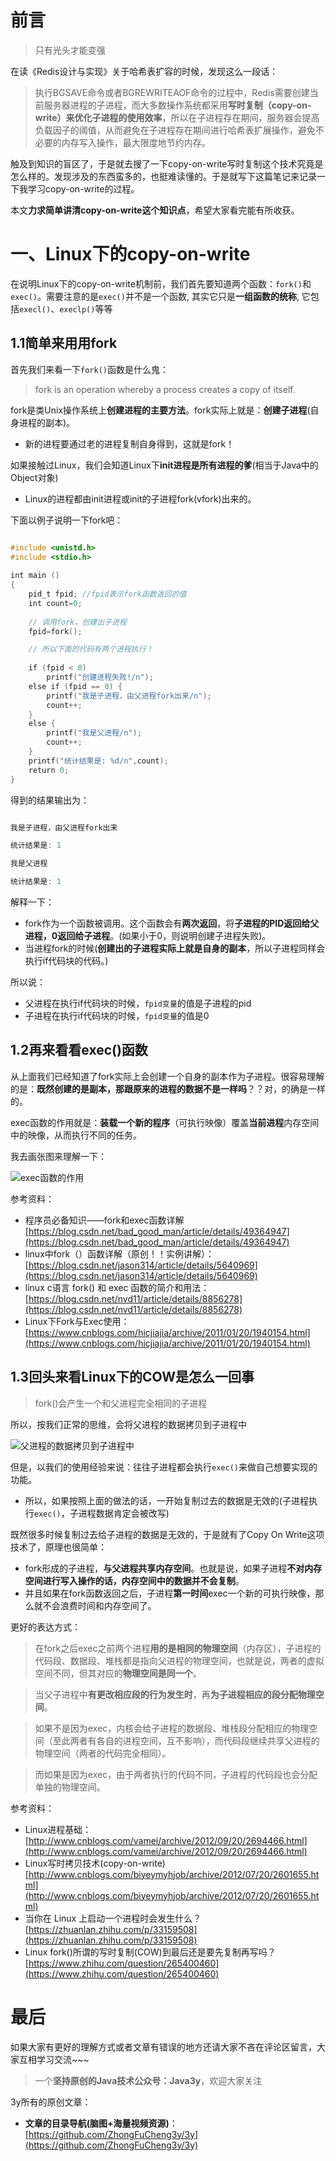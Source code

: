 # 前言 #

> 只有光头才能变强


在读《Redis设计与实现》关于哈希表扩容的时候，发现这么一段话：

> 执行BGSAVE命令或者BGREWRITEAOF命令的过程中，Redis需要创建当前服务器进程的子进程，而大多数操作系统都采用**写时复制（copy-on-write）来优化子进程的使用效率**，所以在子进程存在期间，服务器会提高负载因子的阈值，从而避免在子进程存在期间进行哈希表扩展操作，避免不必要的内存写入操作，最大限度地节约内存。




触及到知识的盲区了，于是就去搜了一下copy-on-write写时复制这个技术究竟是怎么样的。发现涉及的东西蛮多的，也挺难读懂的。于是就写下这篇笔记来记录一下我学习copy-on-write的过程。



本文**力求简单讲清copy-on-write这个知识点**，希望大家看完能有所收获。


# 一、Linux下的copy-on-write #

在说明Linux下的copy-on-write机制前，我们首先要知道两个函数：`fork()`和`exec()`。需要注意的是`exec()`并不是一个函数, 其实它只是**一组函数的统称**, 它包括`execl()`、`execlp()`等等


## 1.1简单来用用fork ##

首先我们来看一下`fork()`函数是什么鬼：

> fork is an operation whereby a process creates a copy of itself.

fork是类Unix操作系统上**创建进程的主要方法**。fork实际上就是：**创建子进程**(自身进程的副本)。

- 新的进程要通过老的进程复制自身得到，这就是fork！


如果接触过Linux，我们会知道Linux下**init进程是所有进程的爹**(相当于Java中的Object对象)

- Linux的进程都由init进程或init的子进程fork(vfork)出来的。

下面以例子说明一下fork吧：

```c

#include <unistd.h>  
#include <stdio.h>  
 
int main ()   
{   
    pid_t fpid; //fpid表示fork函数返回的值  
    int count=0;
	
	// 调用fork，创建出子进程  
    fpid=fork();

	// 所以下面的代码有两个进程执行！
  
    if (fpid < 0)   
        printf("创建进程失败!/n");   
    else if (fpid == 0) {  
        printf("我是子进程，由父进程fork出来/n");   
        count++;  
    }  
    else {  
        printf("我是父进程/n");   
        count++;  
    }  
    printf("统计结果是: %d/n",count);  
    return 0;  
}  
```

得到的结果输出为：

```c

我是子进程，由父进程fork出来

统计结果是: 1

我是父进程

统计结果是: 1

```

解释一下：

- fork作为一个函数被调用。这个函数会有**两次返回**，将**子进程的PID返回给父进程，0返回给子进程**。(如果小于0，则说明创建子进程失败)。
- 当进程fork的时候(**创建出的子进程实际上就是自身的副本**，所以子进程同样会执行if代码块的代码。)


所以说：

- 父进程在执行if代码块的时候，`fpid变量`的值是子进程的pid
- 子进程在执行if代码块的时候，`fpid变量`的值是0

## 1.2再来看看exec()函数 ##

从上面我们已经知道了fork实际上会创建一个自身的副本作为子进程。很容易理解的是：**既然创建的是副本，那跟原来的进程的数据不是一样吗**？？对，的确是一样的。


exec函数的作用就是：**装载一个新的程序**（可执行映像）覆盖**当前进程**内存空间中的映像，从而执行不同的任务。

我去画张图来理解一下：

![exec函数的作用](https://i.imgur.com/Nt5yopz.png)


参考资料：

- 程序员必备知识——fork和exec函数详解[https://blog.csdn.net/bad_good_man/article/details/49364947](https://blog.csdn.net/bad_good_man/article/details/49364947)
- linux中fork（）函数详解（原创！！实例讲解）：[https://blog.csdn.net/jason314/article/details/5640969](https://blog.csdn.net/jason314/article/details/5640969)
- linux c语言 fork() 和 exec 函数的简介和用法：[https://blog.csdn.net/nvd11/article/details/8856278](https://blog.csdn.net/nvd11/article/details/8856278)
- Linux下Fork与Exec使用：[https://www.cnblogs.com/hicjiajia/archive/2011/01/20/1940154.html](https://www.cnblogs.com/hicjiajia/archive/2011/01/20/1940154.html)


## 1.3回头来看Linux下的COW是怎么一回事 ##

> fork()会产生一个和父进程完全相同的子进程

所以，按我们正常的思维，会将父进程的数据拷贝到子进程中

![父进程的数据拷贝到子进程中](https://i.imgur.com/XybsxWn.png)

但是，以我们的使用经验来说：往往子进程都会执行`exec()`来做自己想要实现的功能。

- 所以，如果按照上面的做法的话，一开始复制过去的数据是无效的(子进程执行`exec()`，子进程数据肯定会被改写)


既然很多时候复制过去给子进程的数据是无效的，于是就有了Copy On Write这项技术了，原理也很简单：

- fork形成的子进程，**与父进程共享内存空间**。也就是说，如果子进程**不对内存空间进行写入操作的话，内存空间中的数据并不会复制**。
- 并且如果在fork函数返回之后，子进程**第一时间**exec一个新的可执行映像，那么就不会浪费时间和内存空间了。

更好的表达方式：

> 在fork之后exec之前两个进程**用的是相同的物理空间**（内存区），子进程的代码段、数据段、堆栈都是指向父进程的物理空间，也就是说，两者的虚拟空间不同，但其对应的**物理空间是同一个**。

> 当父子进程中**有更改相应段的行为发生时**，再**为子进程相应的段分配物理空间**。


> 如果不是因为exec，内核会给子进程的数据段、堆栈段分配相应的物理空间（至此两者有各自的进程空间，互不影响），而代码段继续共享父进程的物理空间（两者的代码完全相同）。


> 而如果是因为exec，由于两者执行的代码不同，子进程的代码段也会分配单独的物理空间。 




参考资料：

- Linux进程基础：[http://www.cnblogs.com/vamei/archive/2012/09/20/2694466.html](http://www.cnblogs.com/vamei/archive/2012/09/20/2694466.html)
- Linux写时拷贝技术(copy-on-write)[http://www.cnblogs.com/biyeymyhjob/archive/2012/07/20/2601655.html](http://www.cnblogs.com/biyeymyhjob/archive/2012/07/20/2601655.html)
- 当你在 Linux 上启动一个进程时会发生什么？[https://zhuanlan.zhihu.com/p/33159508](https://zhuanlan.zhihu.com/p/33159508)
- Linux fork()所谓的写时复制(COW)到最后还是要先复制再写吗？[https://www.zhihu.com/question/265400460](https://www.zhihu.com/question/265400460)




























































# 最后 #


如果大家有更好的理解方式或者文章有错误的地方还请大家不吝在评论区留言，大家互相学习交流~~~




> 一个**坚持原创的Java技术公众号：Java3y**，欢迎大家关注


3y所有的原创文章：

- **文章的目录导航(脑图+海量视频资源)**：[https://github.com/ZhongFuCheng3y/3y](https://github.com/ZhongFuCheng3y/3y)





